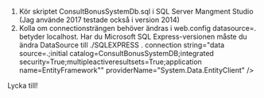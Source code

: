 1. Kör skriptet ConsultBonusSystemDb.sql i SQL Server Mangment Studio (Jag använde 2017 testade också i version 2014)
2. Kolla om connectionsträngen behöver ändras i web.config datasource=. betyder localhost. 
Har du Microsoft SQL Express-versionen måste du ändra DataSource till ./SQLEXPRESS .
connection string="data source=.;initial catalog=ConsultBonusSystemDB;integrated security=True;multipleactiveresultsets=True;application name=EntityFramework&quot;" providerName="System.Data.EntityClient" />

Lycka till!
